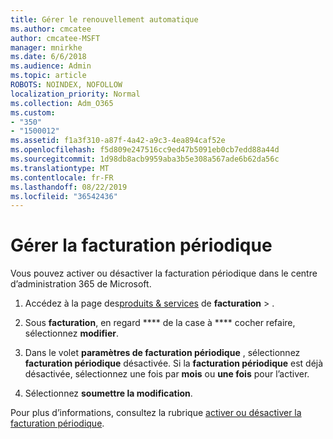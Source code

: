 ```yaml
---
title: Gérer le renouvellement automatique
ms.author: cmcatee
author: cmcatee-MSFT
manager: mnirkhe
ms.date: 6/6/2018
ms.audience: Admin
ms.topic: article
ROBOTS: NOINDEX, NOFOLLOW
localization_priority: Normal
ms.collection: Adm_O365
ms.custom:
- "350"
- "1500012"
ms.assetid: f1a3f310-a87f-4a42-a9c3-4ea894caf52e
ms.openlocfilehash: f5d809e247516cc9ed47b5091eb0cb7edd88a44d
ms.sourcegitcommit: 1d98db8acb9959aba3b5e308a567ade6b62da56c
ms.translationtype: MT
ms.contentlocale: fr-FR
ms.lasthandoff: 08/22/2019
ms.locfileid: "36542436"
---
```

# <a name="manage-recurring-billing"></a>Gérer la facturation périodique

Vous pouvez activer ou désactiver la facturation périodique dans le centre d’administration 365 de Microsoft.
  
1. Accédez à la page des[produits & services](https://go.microsoft.com/fwlink/p/?linkid=842054) de **facturation** > .

2. Sous **facturation**, en regard **** de la case à **** cocher refaire, sélectionnez **modifier**.

3. Dans le volet **paramètres de facturation périodique** , sélectionnez **facturation périodique** désactivée. Si la **facturation périodique** est déjà désactivée, sélectionnez une fois par **mois** ou **une fois** pour l’activer.

4. Sélectionnez **soumettre la modification**.

Pour plus d’informations, consultez la rubrique [activer ou désactiver la facturation périodique](https://docs.microsoft.com/office365/admin/subscriptions-and-billing/renew-your-subscription?view=o365-worldwide#turn-recurring-billing-off-or-on).